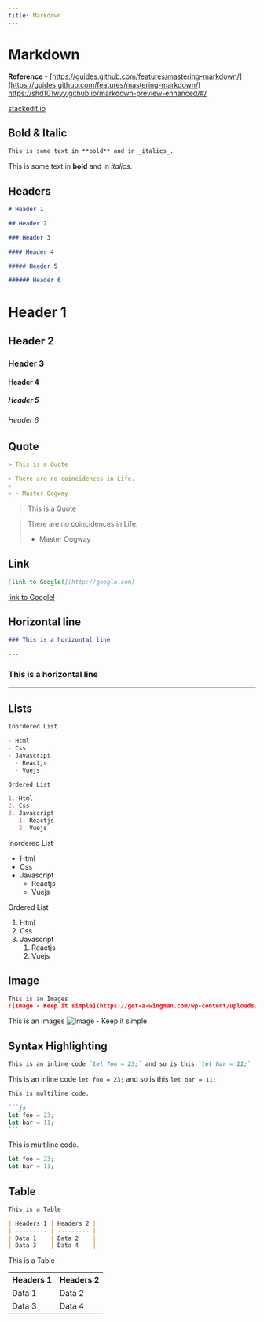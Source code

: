 ```yaml
---
title: Markdown
---
```


<vc-img url="https://upload.wikimedia.org/wikipedia/commons/thumb/4/48/Markdown-mark.svg/1200px-Markdown-mark.svg.png" size="sm"/>

# Markdown

**Reference** - [https://guides.github.com/features/mastering-markdown/](https://guides.github.com/features/mastering-markdown/)
https://shd101wyy.github.io/markdown-preview-enhanced/#/

[stackedit.io](https://stackedit.io/)

## Bold & Italic

```md
This is some text in **bold** and in _italics_.
```

This is some text in **bold** and in _italics_.

## Headers

```md
# Header 1

## Header 2

### Header 3

#### Header 4

##### Header 5

###### Header 6
```

# Header 1

## Header 2

### Header 3

#### Header 4

##### Header 5

###### Header 6

## Quote

```md
> This is a Quote

> There are no coincidences in Life.
>
> - Master Oogway
```

> This is a Quote

> There are no coincidences in Life.
>
> - Master Oogway

## Link

```md
[link to Google!](http://google.com)
```

[link to Google!](http://google.com)

## Horizontal line

```md
### This is a horizontal line

---
```

### This is a horizontal line

---

## Lists

```md
Inordered List

- Html
- Css
- Javascript
  - Reactjs
  - Vuejs

Ordered List

1. Html
2. Css
3. Javascript
   1. Reactjs
   2. Vuejs
```

Inordered List

- Html
- Css
- Javascript
  - Reactjs
  - Vuejs

Ordered List

1. Html
2. Css
3. Javascript
   1. Reactjs
   2. Vuejs

## Image

```md
This is an Images
![Image - Keep it simple](https://get-a-wingman.com/wp-content/uploads/2015/10/keep-it-simple1.jpg)
```

This is an Images
![Image - Keep it simple](https://get-a-wingman.com/wp-content/uploads/2015/10/keep-it-simple1.jpg)

## Syntax Highlighting

```md
This is an inline code `let foo = 23;` and so is this `let bar = 11;`
```

This is an inline code `let foo = 23;` and so is this `let bar = 11;`

````md
This is multiline code.

```js
let foo = 23;
let bar = 11;
```
````

This is multiline code.

```js
let foo = 23;
let bar = 11;
```

## Table

```md
This is a Table

| Headers 1 | Headers 2 |
| --------- | --------- |
| Data 1    | Data 2    |
| Data 3    | Data 4    |
```

This is a Table

| Headers 1 | Headers 2 |
| --------- | --------- |
| Data 1    | Data 2    |
| Data 3    | Data 4    |
